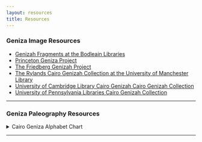 ```yaml
---
layout: resources
title: Resources
---
```


### Geniza Image Resources

- [Genizah Fragments at the Bodleain Libraries](https://genizah.bodleian.ox.ac.uk/)
- [Princeton Geniza Project](https://geniza.princeton.edu/pgp/index.php?a=image)
- [The Friedberg Genizah Project](https://fjms.genizah.org/?lang=eng)
- [The Rylands Cairo Genizah Collection at the University of Manchester Library](http://www.rylandsgenizah.org/)
- [University of Cambridge Library Cairo Genizah Cairo Genizah Collection](https://cudl.lib.cam.ac.uk/collections/genizah)
- [University of Pennsylvania Libraries Cairo Genizah Collection](http://openn.library.upenn.edu/html/genizah_contents.html)

--- 

### Geniza Paleography Resources
 
  <details>
    <summary>Cairo Geniza Alphabet Chart</summary>
    <p><ul><li><a href="https://github.com/judaicadh/cairogeniza/tree/master/_docs/Eckstein%20Alephbet%20Chart" target="_blank">Click here to download the chart.</a></li>
     <li>A chart of different Hebrew script types found in the Geniza. Created by Laura Newman Eckstein with help from Dr. Judith Olszowy-Schlanger.</li></ul></p>
    <p><a href="https://github.com/judaicadh/cairogeniza/tree/master/_docs/Eckstein%20Alephbet%20Chart" target="_blank"><img src="img/alephbets.png" alt="Alephbets" class="responsive"></a></p>
  </details>

****
